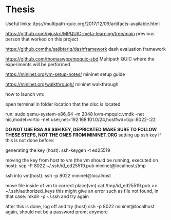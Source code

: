# Thesis


Useful links:
ttps://multipath-quic.org/2017/12/09/artifacts-available.html 

https://github.com/pijuskri/MPQUIC-meta-learning/tree/main
previous person that worked on this project


https://github.comthe/sajibtariq/dashframework
dash evaluation framework

https://github.com/thomaswpp/mpquic-sbd
Multipath QUIC where the experiments will be performed


https://mininet.org/vm-setup-notes/
mininet setup guide

https://mininet.org/walkthrough/
mininet walkthrough



how to launch vm:

open terminal in folder location that the disc is located

run:
sudo qemu-system-x86_64 -m 2048 kvm-mpquic.vmdk -net nic,model=virtio -net user,net=192.168.101.0/24,hostfwd=tcp::8022-:22


**DO NOT USE RSA AS SSH KEY, DEPRICATED**
**MAKE SURE TO FOLLOW THESE STEPS, NOT THE ONES FROM MININET.ORG**
setting up ssh key if this is not done before:

generating the key (host):
ssh-keygen -t ed25519

moving the key from host to vm (the vm should be running, executed on host):
scp -P 8022 ~/.ssh/id_ed25519.pub mininet@localhost:/tmp

ssh into vm(host):
ssh -p 8022 mininet@localhost


move file inside of vm to correct place(vm)
cat /tmp/id_ed25519.pub >> ~/.ssh/authorized_keys
this might give an error such as file not found, in that case:
mkdir -p ~/.ssh
and try again

after this is done, log off and try (host)
ssh -p 8022 mininet@localhost
again, should not be a password promt anymore



